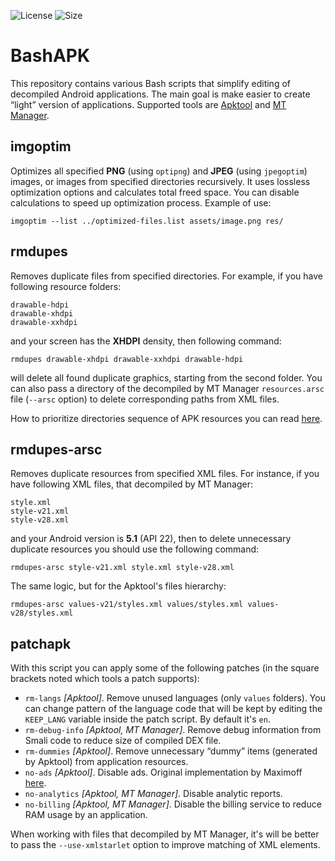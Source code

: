 ![License](https://img.shields.io/github/license/lem0nez/bashapk?style=flat-square)
![Size](https://img.shields.io/github/repo-size/lem0nez/bashapk?style=flat-square)

# BashAPK
This repository contains various Bash scripts that simplify editing of
decompiled Android applications. The main goal is make easier to create “light”
version of applications. Supported tools are
[Apktool](https://github.com/iBotPeaches/Apktool) and
[MT Manager](https://binmt.cc/doc/en).

## imgoptim
Optimizes all specified **PNG** (using `optipng`) and **JPEG** (using
`jpegoptim`) images, or images from specified directories recursively. It uses
lossless optimization options and calculates total freed space. You can disable
calculations to speed up optimization process. Example of use:
```
imgoptim --list ../optimized-files.list assets/image.png res/
```

## rmdupes
Removes duplicate files from specified directories. For example, if you have
following resource folders:
```
drawable-hdpi
drawable-xhdpi
drawable-xxhdpi
```
and your screen has the **XHDPI** density, then following command:
```
rmdupes drawable-xhdpi drawable-xxhdpi drawable-hdpi
```
will delete all found duplicate graphics, starting from the second folder. You
can also pass a directory of the decompiled by MT Manager `resources.arsc` file
(`--arsc` option) to delete corresponding paths from XML files.

How to prioritize directories sequence of APK resources you can read
[here](https://developer.android.com/guide/topics/resources/providing-resources#AlternativeResources).

## rmdupes-arsc
Removes duplicate resources from specified XML files. For instance, if you have
following XML files, that decompiled by MT Manager:
```
style.xml
style-v21.xml
style-v28.xml
```
and your Android version is **5.1** (API 22), then to delete unnecessary
duplicate resources you should use the following command:
```
rmdupes-arsc style-v21.xml style.xml style-v28.xml
```
The same logic, but for the Apktool's files hierarchy:
```
rmdupes-arsc values-v21/styles.xml values/styles.xml values-v28/styles.xml
```

## patchapk
With this script you can apply some of the following patches (in the square
brackets noted which tools a patch supports):
- `rm-langs` _[Apktool]_. Remove unused languages (only `values` folders). You
  can change pattern of the language code that will be kept by editing the
  `KEEP_LANG` variable inside the patch script. By default it's `en`.
- `rm-debug-info` _[Apktool, MT Manager]_. Remove debug information from Smali
  code to reduce size of compiled DEX file.
- `rm-dummies` _[Apktool]_. Remove unnecessary “dummy” items (generated by
  Apktool) from application resources.
- `no-ads` _[Apktool]_. Disable ads. Original implementation by Maximoff
  [here](https://github.com/Maximoff/ApkEditor-Patches).
- `no-analytics` _[Apktool, MT Manager]_. Disable analytic reports.
- `no-billing` _[Apktool, MT Manager]_. Disable the billing service to reduce
  RAM usage by an application.

When working with files that decompiled by MT Manager, it's will be better to
pass the `--use-xmlstarlet` option to improve matching of XML elements.
